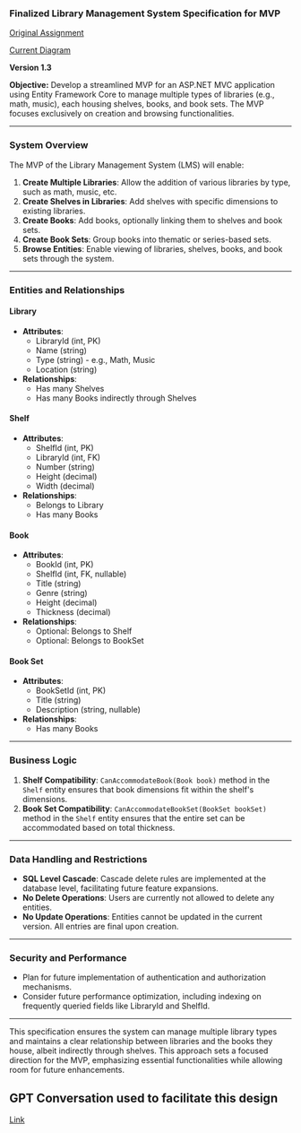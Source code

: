 ### Finalized Library Management System Specification for MVP

[Original Assignment](./assets/assignment.pdf)

[Current Diagram](https://dbdiagram.io/d/Library-66ab8aeb8b4bb5230ef7b9ac)


**Version 1.3**

**Objective:** Develop a streamlined MVP for an ASP.NET MVC application using Entity Framework Core to manage multiple types of libraries (e.g., math, music), each housing shelves, books, and book sets. The MVP focuses exclusively on creation and browsing functionalities.

---

### System Overview

The MVP of the Library Management System (LMS) will enable:

1. **Create Multiple Libraries**: Allow the addition of various libraries by type, such as math, music, etc.
2. **Create Shelves in Libraries**: Add shelves with specific dimensions to existing libraries.
3. **Create Books**: Add books, optionally linking them to shelves and book sets.
4. **Create Book Sets**: Group books into thematic or series-based sets.
5. **Browse Entities**: Enable viewing of libraries, shelves, books, and book sets through the system.

---

### Entities and Relationships

#### Library
- **Attributes**:
  - LibraryId (int, PK)
  - Name (string)
  - Type (string) - e.g., Math, Music
  - Location (string)
- **Relationships**:
  - Has many Shelves
  - Has many Books indirectly through Shelves

#### Shelf
- **Attributes**:
  - ShelfId (int, PK)
  - LibraryId (int, FK)
  - Number (string)
  - Height (decimal)
  - Width (decimal)
- **Relationships**:
  - Belongs to Library
  - Has many Books

#### Book
- **Attributes**:
  - BookId (int, PK)
  - ShelfId (int, FK, nullable)
  - Title (string)
  - Genre (string)
  - Height (decimal)
  - Thickness (decimal)
- **Relationships**:
  - Optional: Belongs to Shelf
  - Optional: Belongs to BookSet

#### Book Set
- **Attributes**:
  - BookSetId (int, PK)
  - Title (string)
  - Description (string, nullable)
- **Relationships**:
  - Has many Books

---

### Business Logic

1. **Shelf Compatibility**: `CanAccommodateBook(Book book)` method in the `Shelf` entity ensures that book dimensions fit within the shelf's dimensions.
2. **Book Set Compatibility**: `CanAccommodateBookSet(BookSet bookSet)` method in the `Shelf` entity ensures that the entire set can be accommodated based on total thickness.

---

### Data Handling and Restrictions

- **SQL Level Cascade**: Cascade delete rules are implemented at the database level, facilitating future feature expansions.
- **No Delete Operations**: Users are currently not allowed to delete any entities.
- **No Update Operations**: Entities cannot be updated in the current version. All entries are final upon creation.

---

### Security and Performance

- Plan for future implementation of authentication and authorization mechanisms.
- Consider future performance optimization, including indexing on frequently queried fields like LibraryId and ShelfId.

---

This specification ensures the system can manage multiple library types and maintains a clear relationship between libraries and the books they house, albeit indirectly through shelves. This approach sets a focused direction for the MVP, emphasizing essential functionalities while allowing room for future enhancements.

## GPT Conversation used to facilitate this design
[Link](https://chatgpt.com/share/ebbf0f9f-6911-4736-9911-74cc90d0610b)